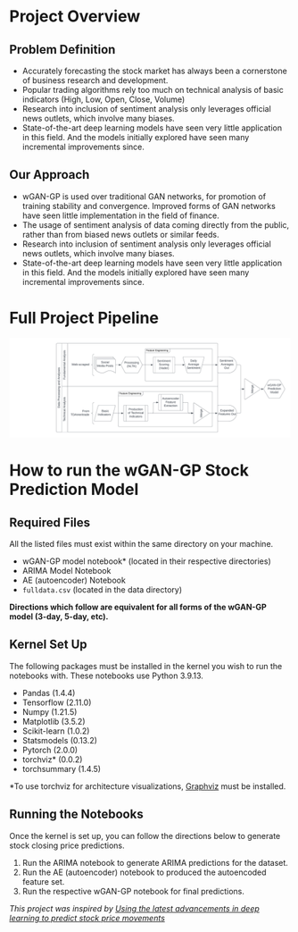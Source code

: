 # Project Overview
## Problem Definition
- Accurately forecasting the stock market has always been a cornerstone of business research and development.
- Popular trading algorithms rely too much on technical analysis of basic indicators (High, Low, Open, Close, Volume)
- Research into inclusion of sentiment analysis only leverages official news outlets, which involve many biases.
- State-of-the-art deep learning models have seen very little application in this field. And the models initially explored have seen many incremental improvements since.

## Our Approach
- wGAN-GP is used over traditional GAN networks, for promotion of training stability and convergence. Improved forms of GAN networks have seen little implementation in the field of finance.
- The usage of sentiment analysis of data coming directly from the public, rather than from biased news outlets or similar feeds.
- Research into inclusion of sentiment analysis only leverages official news outlets, which involve many biases.
- State-of-the-art deep learning models have seen very little application in this field. And the models initially explored have seen many incremental improvements since.

# Full Project Pipeline
![Project Pipeline](ML%20Capstone%20Project%20Pipeline%20Diagram.png)

# How to run the wGAN-GP Stock Prediction Model

## Required Files

All the listed files must exist within the same directory on your machine.
- wGAN-GP model notebook* (located in their respective directories)
- ARIMA Model Notebook
- AE (autoencoder) Notebook
- `fulldata.csv` (located in the data directory)

**Directions which follow are equivalent for all forms of the wGAN-GP model (3-day, 5-day, etc).**

## Kernel Set Up
The following packages must be installed in the kernel you wish to run the notebooks with. These notebooks use Python 3.9.13.
- Pandas (1.4.4)
- Tensorflow (2.11.0)
- Numpy (1.21.5)
- Matplotlib (3.5.2)
- Scikit-learn (1.0.2)
- Statsmodels (0.13.2)
- Pytorch (2.0.0)
- torchviz* (0.0.2)
- torchsummary (1.4.5)

\*To use torchviz for architecture visualizations, [Graphviz](https://graphviz.org/download/) must be installed.

## Running the Notebooks

Once the kernel is set up, you can follow the directions below to generate stock closing price predictions.

1. Run the ARIMA notebook to generate ARIMA predictions for the dataset.
2. Run the AE (autoencoder) notebook to produced the autoencoded feature set.
3. Run the respective wGAN-GP notebook for final predictions.


*This project was inspired by [Using the latest advancements in deep learning to predict stock price movements](https://towardsdatascience.com/aifortrading-2edd6fac689d#5ec4)*
